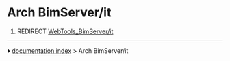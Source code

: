 # Arch BimServer/it
1.  REDIRECT [WebTools_BimServer/it](WebTools_BimServer/it.md)



---
⏵ [documentation index](../README.md) > Arch BimServer/it
